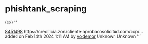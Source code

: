 # phishtank_scraping
(ex)
’’’
<tr style="background: #ffffff;">
    <td valign="center" class="value"><a href="phish_detail.php?phish_id=8451498">8451498</a></td>
    <td valign="center" class="value">https://crediticia.zonacliente-aprobadosolicitud.com/bcp/...<br><span class="small">added on Feb 14th 2024 1:11 AM</span></td>
    <td valign="center" class="value">by <a href="user.php?username=voldemor">voldemor</a></td>
    <td valign="center" class="value">Unknown</td>
    <td valign="center" class="value">Unknown</td>
</tr>
'’’
